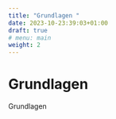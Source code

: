 ```yaml
---
title: "Grundlagen "
date: 2023-10-23:39:03+01:00
draft: true
# menu: main
weight: 2
---
```


# Grundlagen

Grundlagen

